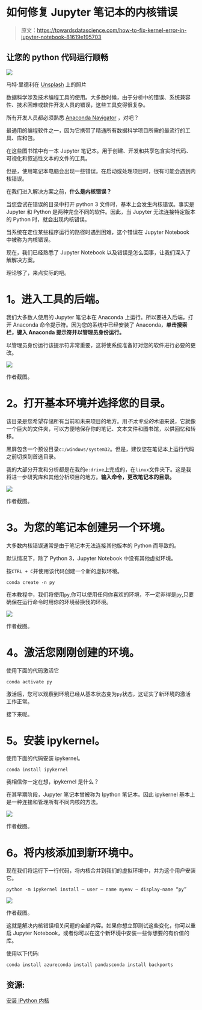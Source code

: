 # 如何修复 Jupyter 笔记本的内核错误

> 原文：<https://towardsdatascience.com/how-to-fix-kernel-error-in-jupyter-notebook-81619e195703>

## 让您的 python 代码运行顺畅

![](img/c223d41dd09aae11b84bb11d6991b448.png)

马特·里德利在 [Unsplash](https://unsplash.com/s/photos/innovation?utm_source=unsplash&utm_medium=referral&utm_content=creditCopyText) 上的照片

数据科学涉及技术编程工具的使用。大多数时候，由于分析中的错误、系统兼容性、技术困难或软件开发人员的错误，这些工具变得很复杂。

所有开发人员都必须熟悉 [Anaconda Navigator](https://anaconda.org/anaconda/anaconda-navigator#:~:text=Anaconda%20Navigator%20is%20a%20desktop,to%20use%20command%20line%20commands.) ，对吧？

最通用的编程软件之一，因为它携带了精通所有数据科学项目所需的最流行的工具、库和包。

在这些图书馆中有一本 Jupyter 笔记本。用于创建、开发和共享包含实时代码、可视化和叙述性文本的文件的工具。

但是，使用笔记本电脑会出现一些错误。在启动或处理项目时，很有可能会遇到内核错误。

在我们进入解决方案之前，**什么是内核错误？**

当您尝试在错误的目录中打开 python 3 文件时，基本上会发生内核错误。事实是 Jupyter 和 Python 是两种完全不同的软件。因此，当 Jupyter 无法连接特定版本的 Python 时，就会出现内核错误。

当系统在定位某些程序运行的路径时遇到困难，这个错误在 Jupyter Notebook 中被称为内核错误。

现在，我们已经熟悉了 Jupyter Notebook 以及错误是怎么回事，让我们深入了解解决方案。

理论够了，来点实际的吧。

# **1。进入工具的后端。**

我们大多数人使用的 Jupyter 笔记本在 Anaconda 上运行。所以要进入后端，打开 Anaconda 命令提示符。因为您的系统中已经安装了 Anaconda，**单击搜索栏，键入 Anaconda 提示符并以管理员身份运行。**

以管理员身份运行该提示符非常重要，这将使系统准备好对您的软件进行必要的更改。

![](img/4461c41ff3c83e0ca691d6055d6c7c81.png)

作者截图。

# **2。打开基本环境并选择您的目录。**

该目录是您希望存储所有当前和未来项目的地方。用*不太专业的*术语来说，它就像一个巨大的文件夹，可以方便地保存你的笔记、文本文件和图书馆，以供回忆和转移。

黑屏包含一个预设目录`c:/windows/system32`。但是，建议您在笔记本上运行代码之前切换到首选目录。

我的大部分开发和分析都是在我的`e:drive`上完成的，在`linux`文件夹下。这是我将进一步研究库和其他分析项目的地方。**输入命令，更改笔记本的目录。**

![](img/40f79f90be2371dd3f0c8745b14df3e6.png)

作者截图。

# **3。为您的笔记本创建另一个环境。**

大多数内核错误通常是由于笔记本无法连接其他版本的 Python 而导致的。

默认情况下，除了 Python 3，Jupyter Notebook 中没有其他虚拟环境。

按`CTRL + C`并使用该代码创建一个新的虚拟环境。

```
conda create -n py
```

在本教程中，我们将使用`py`,你可以使用任何你喜欢的环境，不一定非得是`py`,只要确保在运行命令时用你的环境替换我的环境。

![](img/48dc31ec9ba41a188a594697ccb557e2.png)

作者截图。

# **4。激活您刚刚创建的环境。**

使用下面的代码激活它

```
conda activate py
```

激活后，您可以观察到环境已经从基本状态变为`py`状态，这证实了新环境的激活工作正常。

接下来呢。

# **5。安装 ipykernel。**

使用下面的代码安装 ipykernel。

```
conda install ipykernel
```

我相信你一定在想，ipykernel 是什么？

在其早期阶段，Jupyter 笔记本曾被称为 Ipython 笔记本。因此 ipykernel 基本上是一种连接和管理所有不同内核的方法。

![](img/610dd40ca205d2d1b410977a9e3dd6d9.png)

作者截图。

# **6。将内核添加到新环境中。**

现在我们将运行下一行代码，将内核合并到我们的虚拟环境中，并为这个用户安装它。

```
python -m ipykernel install — user — name myenv — display-name “py”
```

![](img/9b7dc3079ea57f8fe27d3e598001d55f.png)

作者截图。

这就是解决内核错误相关问题的全部内容。如果你想立即测试这些变化，你可以重启 Jupyter Notebook，或者你可以在这个新环境中安装一些你想要的有价值的库。

使用以下代码:

```
conda install azureconda install pandasconda install backports
```

## 资源:

[安装 IPython 内核](https://ipython.readthedocs.io/en/stable/install/kernel_install.html)